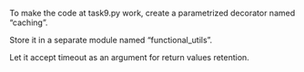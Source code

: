 To make the code at task9.py work, create a parametrized decorator named “caching”.

Store it in a separate module named “functional_utils”.

Let it accept timeout as an argument for return values retention.
